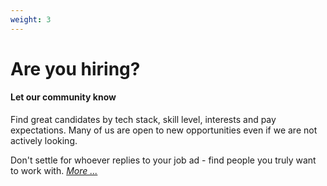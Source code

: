 ```yaml
---
weight: 3
---
```


# Are you hiring?

#### Let our community know

Find great candidates by tech stack, skill level, interests and pay expectations. Many of us are open to new opportunities even if we are not actively looking.

Don't settle for whoever replies to your job ad - find people you truly want to work with. [*More ...*](./employers/)